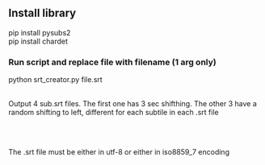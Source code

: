 ## Install library

pip install pysubs2
<br>
pip install chardet

### Run script and replace file with filename (1 arg only)

python srt_creator.py file.srt

<br>
Output 4 sub.srt files. The first one has 3 sec shifthing. The other 3 have
a random shifting to left, different for each subtile in each .srt file

<br><br>

The .srt file must be either in utf-8 or either in iso8859_7 encoding
